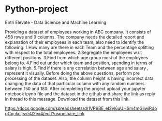 # Python-project
Entri Elevate - Data Science and Machine Learning

Providing a dataset of employees working in ABC company. It consists of 458 rows and 9 columns. The company needs the detailed report and explanation of their employees in each team, also need to identify the following:
1.How many are there in each Team and the percentage splitting with respect to the total employees.
2.Segregate the employees w.r.t different positions.
3.Find from which age group most of the employees belong to.
4.Find out under which team and position, spending in terms of salary is high.
5.Find if there is any correlation between age and salary , represent it visually.
Before doing the above questions, perform pre processing of the dataset. Also, the column height is having incorrect data, changing the data of that particular column with any random numbers between 150 and 180.
After completing the project upload your jupyter notebook ipynb file and the dataset in the github and share the link as reply in thread to this message.
Download the dataset from this link.

https://docs.google.com/spreadsheets/d/1VP9BE_eI2yl6uUHSm4mGiiwjRdoqCqnkcIjsv5Q2ex4/edit?usp=share_link
